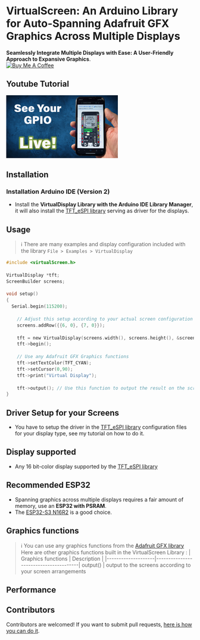 # VirtualScreen: An Arduino Library for Auto-Spanning Adafruit GFX Graphics Across Multiple Displays

**Seamlessly Integrate Multiple Displays with Ease: A User-Friendly Approach to Expansive Graphics**.<br>
<a href="https://www.buymeacoffee.com/thelastoutpostworkshop" target="_blank">
    <img src="https://www.buymeacoffee.com/assets/img/custom_images/orange_img.png" alt="Buy Me A Coffee">
</a>


## Youtube Tutorial
[<img src="https://github.com/thelastoutpostworkshop/images/blob/main/GPIO%20Viewer.png" width="300">](https://youtu.be/UxkOosaNohU)

## Installation
### Installation Arduino IDE (Version 2)

- Install the **VirtualDisplay Library with the Arduino IDE Library Manager**, it will also install the [TFT_eSPI library](https://github.com/Bodmer/TFT_eSPI) serving as driver for the displays.


## Usage
>ℹ️ There are many examples and display configuration included with the library `File > Examples > VirtualDisplay`<br>
```c
#include <virtualScreen.h>

VirtualDisplay *tft;
ScreenBuilder screens;

void setup()
{
  Serial.begin(115200);

    // Adjust this setup according to your actual screen configuration
    screens.addRow({{6, 0}, {7, 0}});

    tft = new VirtualDisplay(screens.width(), screens.height(), &screens);
    tft->begin();

    // Use any Adafruit GFX Graphics functions
    tft->setTextColor(TFT_CYAN);
    tft->setCursor(0,90);
    tft->print("Virtual Display");

    tft->output(); // Use this function to output the result on the screens
}
```

## Driver Setup for your Screens
- You have to setup the driver in the [TFT_eSPI library](https://github.com/Bodmer/TFT_eSPI) configuration files for your display type, see my tutorial on how to do it.

## Display supported
- Any 16 bit-color display supported by the [TFT_eSPI library](https://github.com/Bodmer/TFT_eSPI)

## Recommended ESP32
- Spanning graphics across multiple displays requires a fair amount of memory, use an **ESP32 with PSRAM**.
- The [ESP32-S3 N16R2](https://amzn.to/3TsziTh) is a good choice.

## Graphics functions
>ℹ️ You can use any graphics functions from the [Adafruit GFX library](https://learn.adafruit.com/adafruit-gfx-graphics-library/graphics-primitives)<br>
Here are other graphics functions built in the VirtualScreen Library :
| Graphics functions | Description | 
|--------------------|---------------------------------------|
 output() | output to the screens according to your screen arrangements

## Performance

## Contributors
Contributors are welcomed!  If you want to submit pull requests, [here is how you can do it](https://docs.github.com/en/get-started/exploring-projects-on-github/contributing-to-a-project).
